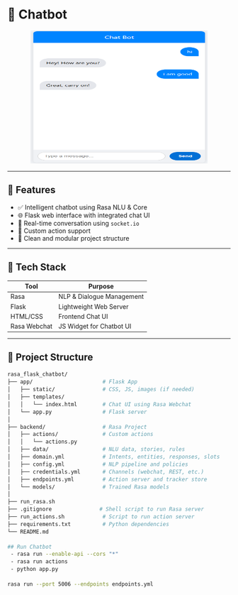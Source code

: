 # 🤖 Chatbot 

<center>
    <img src="chat-bot.png" alt="Chatbot UI" width="400" height="300" />
</center>

---

## 🚀 Features

- ✅ Intelligent chatbot using Rasa NLU & Core
- 🌐 Flask web interface with integrated chat UI
- 💬 Real-time conversation using `socket.io`
- 🔧 Custom action support
- 📁 Clean and modular project structure

---

## 🧠 Tech Stack

| Tool     | Purpose                          |
|----------|----------------------------------|
| Rasa     | NLP & Dialogue Management        |
| Flask    | Lightweight Web Server           |
| HTML/CSS | Frontend Chat UI                 |
| Rasa Webchat | JS Widget for Chatbot UI     |

---

## 📁 Project Structure

```bash
rasa_flask_chatbot/
├── app/                      # Flask App
│   ├── static/               # CSS, JS, images (if needed)
│   ├── templates/
│   │   └── index.html        # Chat UI using Rasa Webchat
│   └── app.py                # Flask server
│
├── backend/                  # Rasa Project
│   ├── actions/              # Custom actions
│   │   └── actions.py
│   ├── data/                 # NLU data, stories, rules
│   ├── domain.yml            # Intents, entities, responses, slots
│   ├── config.yml            # NLP pipeline and policies
│   ├── credentials.yml       # Channels (webchat, REST, etc.)
│   ├── endpoints.yml         # Action server and tracker store
│   └── models/               # Trained Rasa models
│
├── run_rasa.sh
├── .gitignore               # Shell script to run Rasa server
├── run_actions.sh            # Script to run action server
├── requirements.txt          # Python dependencies
└── README.md

## Run Chatbot
 - rasa run --enable-api --cors "*"
 - rasa run actions
 - python app.py

rasa run --port 5006 --endpoints endpoints.yml
